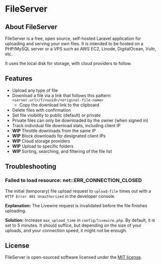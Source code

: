 # FileServer

## About FileServer

FileServer is a free, open source, self-hosted Laravel application for uploading and serving your own files. It is intended to be hosted on a PHP/MySQL server or a VPS such as AWS EC2, Linode, DigitalOcean, Vultr, etc.

It uses the local disk for storage, with cloud providers to follow.

## Features

* Upload any type of file
* Download a file via a link that follows this pattern: `<server.url>/f/<uuid>/<original-file-name>` 
    * Copy the download link to the clipboard
* Delete files with confirmation
* Set file visibility to public (default) or private
* Private files can only be downloaded by the owner (when signed in)
* Track individual file download stats, including client IP 
* **WIP** Throttle downloads from the same IP
* **WIP** Block downloads for designated client IPs
* **WIP** Cloud storage providers
* **WIP** Upload to specific folders
* **WIP** Sorting, searching, and filtering of the file list

## Troubleshooting

### Failed to load resource: net::ERR_CONNECTION_CLOSED

The initial (temporary) file upload request to `upload-file` times out with a `HTTP Error 401 Unauthorized` in the developer console.

**Explanation:** The Livewire request is invalidated before the file finishes uploading. 

**Solution:** Increase `max_upload_time` in `config/livewire.php`. By default, it is set to 5 minutes. It should suffice, but depending on the size of your uploads, and your connection speed, it might not be enough. 

## License

FileServer is open-sourced software licensed under the [MIT license](https://opensource.org/licenses/MIT).
